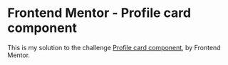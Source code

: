 # Frontend Mentor - Profile card component

This is my solution to the challenge [Profile card component](https://www.frontendmentor.io/challenges/profile-card-component-cfArpWshJ), by Frontend Mentor.

